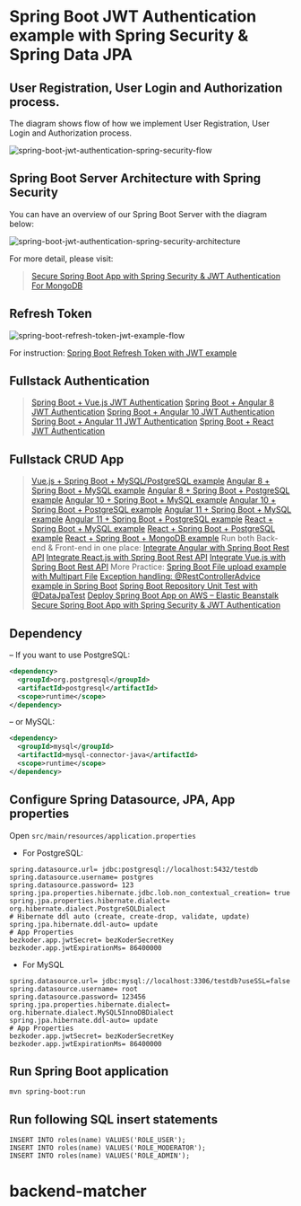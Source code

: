# Spring Boot JWT Authentication example with Spring Security & Spring Data JPA

## User Registration, User Login and Authorization process.
The diagram shows flow of how we implement User Registration, User Login and Authorization process.

![spring-boot-jwt-authentication-spring-security-flow](spring-boot-jwt-authentication-spring-security-flow.png)

## Spring Boot Server Architecture with Spring Security
You can have an overview of our Spring Boot Server with the diagram below:

![spring-boot-jwt-authentication-spring-security-architecture](spring-boot-jwt-authentication-spring-security-architecture.png)

For more detail, please visit:
> [Secure Spring Boot App with Spring Security & JWT Authentication](https://bezkoder.com/spring-boot-jwt-authentication/)
> [For MongoDB](https://bezkoder.com/spring-boot-jwt-auth-mongodb/)
## Refresh Token

![spring-boot-refresh-token-jwt-example-flow](spring-boot-refresh-token-jwt-example-flow.png)

For instruction: [Spring Boot Refresh Token with JWT example](https://bezkoder.com/spring-boot-refresh-token-jwt/)

## Fullstack Authentication

> [Spring Boot + Vue.js JWT Authentication](https://bezkoder.com/spring-boot-vue-js-authentication-jwt-spring-security/)
> [Spring Boot + Angular 8 JWT Authentication](https://bezkoder.com/angular-spring-boot-jwt-auth/)
> [Spring Boot + Angular 10 JWT Authentication](https://bezkoder.com/angular-10-spring-boot-jwt-auth/)
> [Spring Boot + Angular 11 JWT Authentication](https://bezkoder.com/angular-11-spring-boot-jwt-auth/)
> [Spring Boot + React JWT Authentication](https://bezkoder.com/spring-boot-react-jwt-auth/)
## Fullstack CRUD App

> [Vue.js + Spring Boot + MySQL/PostgreSQL example](https://bezkoder.com/spring-boot-vue-js-crud-example/)
> [Angular 8 + Spring Boot + MySQL example](https://bezkoder.com/angular-spring-boot-crud/)
> [Angular 8 + Spring Boot + PostgreSQL example](https://bezkoder.com/angular-spring-boot-postgresql/)
> [Angular 10 + Spring Boot + MySQL example](https://bezkoder.com/angular-10-spring-boot-crud/)
> [Angular 10 + Spring Boot + PostgreSQL example](https://bezkoder.com/angular-10-spring-boot-postgresql/)
> [Angular 11 + Spring Boot + MySQL example](https://bezkoder.com/angular-11-spring-boot-crud/)
> [Angular 11 + Spring Boot + PostgreSQL example](https://bezkoder.com/angular-11-spring-boot-postgresql/)
> [React + Spring Boot + MySQL example](https://bezkoder.com/react-spring-boot-crud/)
> [React + Spring Boot + PostgreSQL example](https://bezkoder.com/spring-boot-react-postgresql/)
> [React + Spring Boot + MongoDB example](https://bezkoder.com/react-spring-boot-mongodb/)
Run both Back-end & Front-end in one place:
> [Integrate Angular with Spring Boot Rest API](https://bezkoder.com/integrate-angular-spring-boot/)
> [Integrate React.js with Spring Boot Rest API](https://bezkoder.com/integrate-reactjs-spring-boot/)
> [Integrate Vue.js with Spring Boot Rest API](https://bezkoder.com/integrate-vue-spring-boot/)
More Practice:
> [Spring Boot File upload example with Multipart File](https://bezkoder.com/spring-boot-file-upload/)
> [Exception handling: @RestControllerAdvice example in Spring Boot](https://bezkoder.com/spring-boot-restcontrolleradvice/)
> [Spring Boot Repository Unit Test with @DataJpaTest](https://bezkoder.com/spring-boot-unit-test-jpa-repo-datajpatest/)
> [Deploy Spring Boot App on AWS – Elastic Beanstalk](https://bezkoder.com/deploy-spring-boot-aws-eb/)
> [Secure Spring Boot App with Spring Security & JWT Authentication](https://bezkoder.com/spring-boot-jwt-authentication/)
## Dependency
– If you want to use PostgreSQL:
```xml
<dependency>
  <groupId>org.postgresql</groupId>
  <artifactId>postgresql</artifactId>
  <scope>runtime</scope>
</dependency>
```
– or MySQL:
```xml
<dependency>
  <groupId>mysql</groupId>
  <artifactId>mysql-connector-java</artifactId>
  <scope>runtime</scope>
</dependency>
```
## Configure Spring Datasource, JPA, App properties
Open `src/main/resources/application.properties`
- For PostgreSQL:
```
spring.datasource.url= jdbc:postgresql://localhost:5432/testdb
spring.datasource.username= postgres
spring.datasource.password= 123
spring.jpa.properties.hibernate.jdbc.lob.non_contextual_creation= true
spring.jpa.properties.hibernate.dialect= org.hibernate.dialect.PostgreSQLDialect
# Hibernate ddl auto (create, create-drop, validate, update)
spring.jpa.hibernate.ddl-auto= update
# App Properties
bezkoder.app.jwtSecret= bezKoderSecretKey
bezkoder.app.jwtExpirationMs= 86400000
```
- For MySQL
```
spring.datasource.url= jdbc:mysql://localhost:3306/testdb?useSSL=false
spring.datasource.username= root
spring.datasource.password= 123456
spring.jpa.properties.hibernate.dialect= org.hibernate.dialect.MySQL5InnoDBDialect
spring.jpa.hibernate.ddl-auto= update
# App Properties
bezkoder.app.jwtSecret= bezKoderSecretKey
bezkoder.app.jwtExpirationMs= 86400000
```
## Run Spring Boot application
```
mvn spring-boot:run
```

## Run following SQL insert statements
```
INSERT INTO roles(name) VALUES('ROLE_USER');
INSERT INTO roles(name) VALUES('ROLE_MODERATOR');
INSERT INTO roles(name) VALUES('ROLE_ADMIN');
```
# backend-matcher
